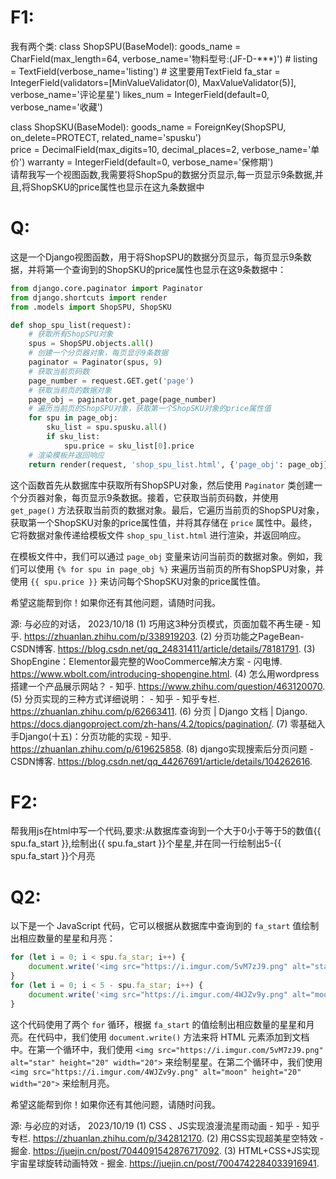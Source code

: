 
# F1:
我有两个类:
class ShopSPU(BaseModel):
    goods_name = CharField(max_length=64, verbose_name='物料型号:(JF-D-***)')  # 
    listing = TextField(verbose_name='listing')  # 这里要用TextField
    fa_star = IntegerField(validators=[MinValueValidator(0), MaxValueValidator(5)], verbose_name='评论星星')
    likes_num = IntegerField(default=0, verbose_name='收藏')

class ShopSKU(BaseModel):
    goods_name = ForeignKey(ShopSPU, on_delete=PROTECT, related_name='spusku')  
    price = DecimalField(max_digits=10, decimal_places=2, verbose_name='单价') 
    warranty = IntegerField(default=0, verbose_name='保修期')          
请帮我写一个视图函数,我需要将ShopSpu的数据分页显示,每一页显示9条数据,并且,将ShopSKU的price属性也显示在这九条数据中

# Q:
这是一个Django视图函数，用于将ShopSPU的数据分页显示，每页显示9条数据，并将第一个查询到的ShopSKU的price属性也显示在这9条数据中：

```python
from django.core.paginator import Paginator
from django.shortcuts import render
from .models import ShopSPU, ShopSKU

def shop_spu_list(request):
    # 获取所有ShopSPU对象
    spus = ShopSPU.objects.all()
    # 创建一个分页器对象，每页显示9条数据
    paginator = Paginator(spus, 9)
    # 获取当前页码数
    page_number = request.GET.get('page')
    # 获取当前页的数据对象
    page_obj = paginator.get_page(page_number)
    # 遍历当前页的ShopSPU对象，获取第一个ShopSKU对象的price属性值
    for spu in page_obj:
        sku_list = spu.spusku.all()
        if sku_list:
            spu.price = sku_list[0].price
    # 渲染模板并返回响应
    return render(request, 'shop_spu_list.html', {'page_obj': page_obj})
```

这个函数首先从数据库中获取所有ShopSPU对象，然后使用 `Paginator` 类创建一个分页器对象，每页显示9条数据。接着，它获取当前页码数，并使用 `get_page()` 方法获取当前页的数据对象。最后，它遍历当前页的ShopSPU对象，获取第一个ShopSKU对象的price属性值，并将其存储在 `price` 属性中。最终，它将数据对象传递给模板文件 `shop_spu_list.html` 进行渲染，并返回响应。

在模板文件中，我们可以通过 `page_obj` 变量来访问当前页的数据对象。例如，我们可以使用 `{% for spu in page_obj %}` 来遍历当前页的所有ShopSPU对象，并使用 `{{ spu.price }}` 来访问每个ShopSKU对象的price属性值。

希望这能帮到你！如果你还有其他问题，请随时问我。

源: 与必应的对话， 2023/10/18
(1) 巧用这3种分页模式，页面加载不再生硬 - 知乎. https://zhuanlan.zhihu.com/p/338919203.
(2) 分页功能之PageBean-CSDN博客. https://blog.csdn.net/qq_24831411/article/details/78181791.
(3) ShopEngine：Elementor最完整的WooCommerce解决方案 - 闪电博. https://www.wbolt.com/introducing-shopengine.html.
(4) 怎么用wordpress搭建一个产品展示网站？ - 知乎. https://www.zhihu.com/question/463120070.
(5) 分页实现的三种方式详细说明： - 知乎 - 知乎专栏. https://zhuanlan.zhihu.com/p/62663411.
(6) 分页 | Django 文档 | Django. https://docs.djangoproject.com/zh-hans/4.2/topics/pagination/.
(7) 零基础入手Django(十五)：分页功能的实现 - 知乎. https://zhuanlan.zhihu.com/p/619625858.
(8) django实现搜索后分页问题 - CSDN博客. https://blog.csdn.net/qq_44267691/article/details/104262616.



# F2:
帮我用js在html中写一个代码,要求:从数据库查询到一个大于0小于等于5的数值{{ spu.fa_start }},绘制出{{ spu.fa_start }}个星星,并在同一行绘制出5-{{ spu.fa_start }}个月亮

# Q2:
以下是一个 JavaScript 代码，它可以根据从数据库中查询到的 `fa_start` 值绘制出相应数量的星星和月亮：

```javascript
for (let i = 0; i < spu.fa_star; i++) {
    document.write('<img src="https://i.imgur.com/5vM7zJ9.png" alt="star" height="20" width="20">');
}
for (let i = 0; i < 5 - spu.fa_star; i++) {
    document.write('<img src="https://i.imgur.com/4WJZv9y.png" alt="moon" height="20" width="20">');
}
```

这个代码使用了两个 `for` 循环，根据 `fa_start` 的值绘制出相应数量的星星和月亮。在代码中，我们使用 `document.write()` 方法来将 HTML 元素添加到文档中。在第一个循环中，我们使用 `<img src="https://i.imgur.com/5vM7zJ9.png" alt="star" height="20" width="20">` 来绘制星星。在第二个循环中，我们使用 `<img src="https://i.imgur.com/4WJZv9y.png" alt="moon" height="20" width="20">` 来绘制月亮。

希望这能帮到你！如果你还有其他问题，请随时问我。

源: 与必应的对话， 2023/10/19
(1) CSS 、JS实现浪漫流星雨动画 - 知乎 - 知乎专栏. https://zhuanlan.zhihu.com/p/342812170.
(2) 用CSS实现超美星空特效 - 掘金. https://juejin.cn/post/7044091542876717092.
(3) HTML+CSS+JS实现 宇宙星球旋转动画特效 - 掘金. https://juejin.cn/post/7004742284033916941.